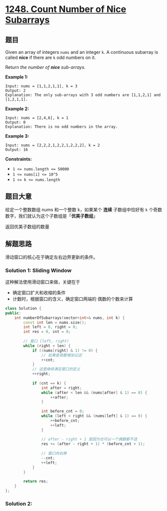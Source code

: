 # [1248. Count Number of Nice Subarrays](https://leetcode-cn.com/problems/count-number-of-nice-subarrays/)

## 题目

Given an array of integers `nums` and an integer `k`. A continuous subarray is called **nice** if there are `k` odd numbers on it.

Return *the number of **nice** sub-arrays*.

 

**Example 1:**

```
Input: nums = [1,1,2,1,1], k = 3
Output: 2
Explanation: The only sub-arrays with 3 odd numbers are [1,1,2,1] and [1,2,1,1].
```

**Example 2:**

```
Input: nums = [2,4,6], k = 1
Output: 0
Explanation: There is no odd numbers in the array.
```

**Example 3:**

```
Input: nums = [2,2,2,1,2,2,1,2,2,2], k = 2
Output: 16
```

 

**Constraints:**

- `1 <= nums.length <= 50000`
- `1 <= nums[i] <= 10^5`
- `1 <= k <= nums.length`

## 题目大意

给定一个整数数组 nums 和一个整数 k，如果某个 **连续** 子数组中恰好有 `k` 个奇数数字，我们就认为这个子数组是「**优美子数组**」

返回优美子数组的数量

## 解题思路

滑动窗口的核心在于确定左右边界更新的条件。

### Solution 1: Sliding Window

这种解法使用滑动窗口来做，关键在于

* 确定窗口扩大和收缩的条件
* 计数时，根据窗口的含义，确定窗口两端的 偶数的个数来计算

```c++
class Solution {
public:
    int numberOfSubarrays(vector<int>& nums, int k) {
        const int len = nums.size();
        int left = 0, right = 0;
        int res = 0, cnt = 0;
        
        // 窗口 [left, right)
        while (right < len) {
            if ((nums[right] & 1) != 0) {
                // 如果是奇数增加记述
                ++cnt;
            }
            // 这里继续满足窗口的定义
            ++right;
            
            if (cnt == k) {
                int after = right;
                while (after < len && (nums[after] & 1) == 0) {
                    ++after;
                }
                
                int before_cnt = 0;
                while (left < right && (nums[left] & 1) == 0) {
                    ++before_cnt;
                    ++left;
                }
                
                // after - right + 1 是因为也可以一个偶数都不选
                res += (after - right + 1) * (before_cnt + 1);
                
                // 窗口向右移
                --cnt;
                ++left;
            }
        }
        
        return res;
    }
};
```

### Solution 2:

````c++
````


